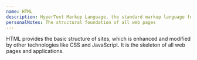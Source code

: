 ```yaml
---
name: HTML
description: HyperText Markup Language, the standard markup language for documents designed to be displayed in a web browser
personalNotes: The structural foundation of all web pages
---
```


HTML provides the basic structure of sites, which is enhanced and modified by other technologies like CSS and JavaScript. It is the skeleton of all web pages and applications.
